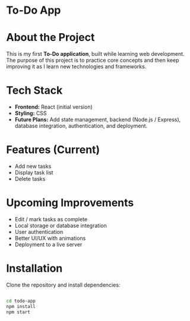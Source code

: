 # To-Do App

#  About the Project  
This is my first **To-Do application**, built while learning web development.  
The purpose of this project is to practice core concepts and then keep improving it as I learn new technologies and frameworks.  

#  Tech Stack  
- **Frontend:** React (initial version)  
- **Styling:** CSS  
- **Future Plans:** Add state management, backend (Node.js / Express), database integration, authentication, and deployment.  

# Features (Current)  
- Add new tasks  
- Display task list  
- Delete tasks  

#  Upcoming Improvements  
- Edit / mark tasks as complete  
- Local storage or database integration  
- User authentication  
- Better UI/UX with animations  
- Deployment to a live server  

#  Installation  
Clone the repository and install dependencies:  

```bash

cd todo-app
npm install
npm start
